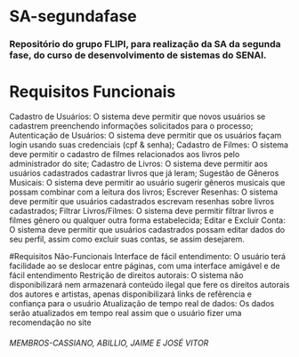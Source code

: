 # SA-segundafase
### Repositório do grupo FLIPI, para realização da SA da segunda fase, do curso de desenvolvimento de sistemas do SENAI.
# Requisitos Funcionais
Cadastro de Usuários: O sistema deve permitir que novos usuários se cadastrem preenchendo informações solicitados para o processo;
Autenticação de Usuários: O sistema deve permitir que os usuários façam login usando suas credenciais (cpf & senha);
Cadastro de Filmes: O sistema deve permitir o cadastro de filmes relacionados aos livros pelo administrador do site;
Cadastro de Livros: O sistema deve permitir aos usuários cadastrados cadastrar livros que já leram;
Sugestão de Gêneros Musicais: O sistema deve permitir ao usuário sugerir gêneros musicais que possam combinar com a leitura dos livros;
Escrever Resenhas: O sistema deve permitir que usuários cadastrados escrevam resenhas sobre livros cadastrados;
Filtrar Livros/Filmes: O sistema deve permitir filtrar livros e filmes gênero ou qualquer outra forma estabelecida;
Editar e Excluir Conta: O sistema deve permitir que usuários cadastrados possam editar dados do seu perfil, assim como excluir suas contas, se assim desejarem.


#Requisitos Não-Funcionais
Interface de fácil entendimento: O usuário terá facilidade ao se deslocar entre páginas, com uma interface amigável e de fácil entendimento
Restrição de direitos autorais: O sistema não disponibilizará nem armazenará conteúdo ilegal que fere os direitos autorais dos autores e artistas, apenas disponibilizará links de refêrencia e confiança para o usuário
Atualização de tempo real de dados: Os dados serão atualizados em tempo real assim que o usuário fizer uma recomendação no site



 
###### MEMBROS-CASSIANO, ABILLIO, JAIME E JOSÉ VITOR

